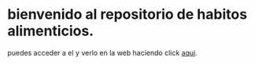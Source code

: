 # bienvenido al repositorio de habitos alimenticios.

puedes acceder a el y verlo en la web haciendo click [aqui](https://yaneliherdz98.github.io/salud/index.html).
